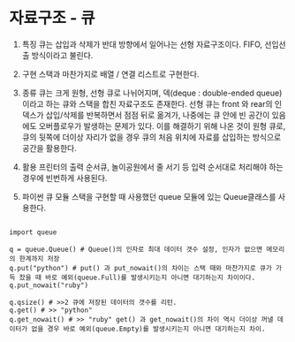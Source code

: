 # 자료구조 - 큐

1. 특징
  큐는 삽입과 삭제가 반대 방향에서 일어나는 선형 자료구조이다. FIFO, 선입선출 방식이라고 불린다.

2. 구현
  스택과 마찬가지로 배열 / 연결 리스트로 구현한다.

3. 종류
  큐는 크게 원형, 선형 큐로 나뉘어지며, 덱(deque : double-ended queue)이라고 하는 큐와 스택을 합친 자료구조도 존재한다.
  선형 큐는 front 와 rear의 인덱스가 삽입/삭제를 반복하면서 점점 뒤로 옮겨가, 나중에는 큐 안에 빈 공간이 있음에도 오버플로우가 발생하는 문제가 있다.
  이를 해결하기 위해 나온 것이 원형 큐로, 큐의 뒷쪽에 더이상 자리가 없을 경우 큐의 처음 위치에 자료를 삽입하는 방식으로 공간을 활용한다.

4. 활용
  프린터의 출력 순서큐, 놀이공원에서 줄 서기 등 입력 순서대로 처리해야 하는 경우에 빈번하게 사용된다.

5. 파이썬 큐 모듈
  스택을 구현할 때 사용했던 queue 모듈에 있는 Queue클래스를 사용한다.

```python3

import queue

q = queue.Queue() # Queue()의 인자로 최대 데이터 갯수 설정, 인자가 없으면 메모리의 한계까지 저장
q.put("python") # put() 과 put_nowait()의 차이는 스택 때와 마찬가지로 큐가 가득 찼을 때 바로 예외(queue.Full)를 발생시키는지 아니면 대기하는지 차이이다.
q.put_nowait("ruby")

q.qsize() # >>2 큐에 저장된 데이터의 갯수를 리턴.
q.get() # >> "python"
q.get_nowait() # >> "ruby" get() 과 get_nowait()의 차이 역시 더이상 꺼낼 데이터가 없을 경우 바로 예외(queue.Empty)를 발생시키는지 아니면 대기하는지 차이.


```
